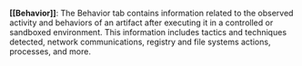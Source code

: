 **[[Behavior]]**: The Behavior tab contains information related to the observed activity and behaviors of an artifact after executing it in a controlled or sandboxed environment. This information includes tactics and techniques detected, network communications, registry and file systems actions, processes, and more.